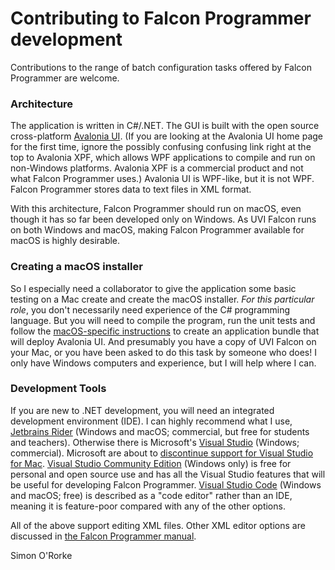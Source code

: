 # Contributing to Falcon Programmer development

Contributions to the range of batch configuration tasks offered by Falcon Programmer are welcome.

### Architecture

The application is written in C#/.NET.  The GUI is built with the open source cross-platform [Avalonia UI](https://avaloniaui.net/). (If you are looking at the Avalonia UI home page for the first time, ignore the possibly confusing confusing link right at the top to Avalonia XPF, which allows WPF applications to compile and run on non-Windows platforms.  Avalonia XPF is a commercial product and not what Falcon Programmer uses.)  Avalonia UI is WPF-like, but it is not WPF.  Falcon Programmer stores data to text files in XML format.

With this architecture, Falcon Programmer should run on macOS, even though it has so far been developed only on Windows.  As UVI Falcon runs on both Windows and macOS, making Falcon Programmer available for macOS is highly desirable.

### Creating a macOS installer

So I especially need a collaborator to give the application some basic testing on a Mac create and create the macOS installer.  *For this particular role*, you don't necessarily need experience of the C# programming language. But you will need to compile the program, run the unit tests and follow the [macOS-specific instructions](https://docs.avaloniaui.net/docs/deployment/macOS) to create an application bundle that will deploy Avalonia UI.  And presumably you have a copy of UVI Falcon on your Mac, or you have been asked to do this task by someone who does!  I only have Windows computers and experience, but I will help where I can.

### Development Tools

If you are new to .NET development, you will need an integrated development environment (IDE).  I can highly recommend what I use, [Jetbrains Rider](https://www.jetbrains.com/rider/) (Windows and macOS; commercial, but free for students and teachers).  Otherwise there is Microsoft's [Visual Studio](https://visualstudio.microsoft.com/) (Windows; commercial).  Microsoft are about to [discontinue support for Visual Studio for Mac](https://learn.microsoft.com/en-us/visualstudio/mac/what-happened-to-vs-for-mac).  [Visual Studio Community Edition](https://visualstudio.microsoft.com/vs/community/) (Windows only) is free for personal and open source use and has all the Visual Studio features that will be useful for developing Falcon Programmer.  [Visual Studio Code](https://code.visualstudio.com/) (Windows and macOS; free) is described as a "code editor" rather than an IDE, meaning it is feature-poor compared with any of the other options.

All of the above support editing XML files.  Other XML editor options are discussed in [the Falcon Programmer manual](Documentation/Falcon%20Programmer%20Manual%20v1.0.1.pdf).

Simon O'Rorke

